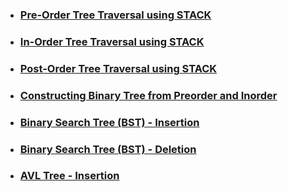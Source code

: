 - ### [Pre-Order Tree Traversal using STACK](https://www.youtube.com/watch?v=Bfqd8BsPVuw)

- ### [In-Order Tree Traversal using STACK](https://www.youtube.com/watch?v=lxTGsVXjwvM)

- ### [Post-Order Tree Traversal using STACK](https://www.youtube.com/watch?v=T6OrCOYDeiM)

- ### [Constructing Binary Tree from Preorder and Inorder](https://www.youtube.com/watch?v=PoBGyrIWisE)

- ### [Binary Search Tree (BST) - Insertion](https://www.youtube.com/watch?v=EE0nwK5Is64)

- ### [Binary Search Tree (BST) - Deletion](https://www.youtube.com/watch?v=D2OhjQmAquI)

- ### [AVL Tree - Insertion](https://www.youtube.com/watch?v=TcZai1uNivc)